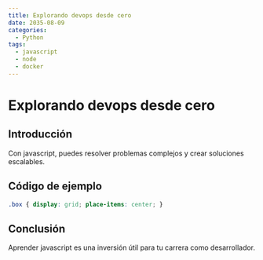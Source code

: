 ```yaml
---
title: Explorando devops desde cero
date: 2035-08-09
categories:
  - Python
tags:
  - javascript
  - node
  - docker
---
```


# Explorando devops desde cero

## Introducción

Con javascript, puedes resolver problemas complejos y crear soluciones escalables.

## Código de ejemplo

```css
.box { display: grid; place-items: center; }
```

## Conclusión

Aprender javascript es una inversión útil para tu carrera como desarrollador.